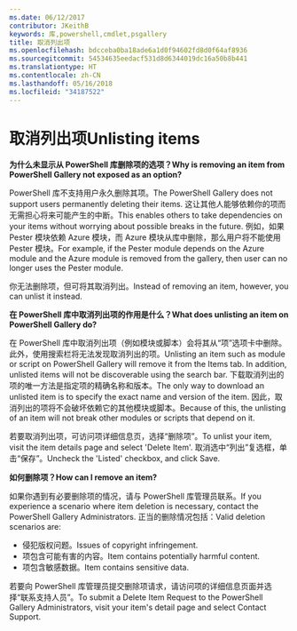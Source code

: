 ```yaml
---
ms.date: 06/12/2017
contributor: JKeithB
keywords: 库,powershell,cmdlet,psgallery
title: 取消列出项
ms.openlocfilehash: bdcceba0ba18ade6a1d0f94602fd8d0f64af8936
ms.sourcegitcommit: 54534635eedacf531d8d6344019dc16a50b8b441
ms.translationtype: HT
ms.contentlocale: zh-CN
ms.lasthandoff: 05/16/2018
ms.locfileid: "34187522"
---
```

# <a name="unlisting-items"></a><span data-ttu-id="47763-103">取消列出项</span><span class="sxs-lookup"><span data-stu-id="47763-103">Unlisting items</span></span>

<span data-ttu-id="47763-104">**为什么未显示从 PowerShell 库删除项的选项？**</span><span class="sxs-lookup"><span data-stu-id="47763-104">**Why is removing an item from PowerShell Gallery not exposed as an option?**</span></span>

<span data-ttu-id="47763-105">PowerShell 库不支持用户永久删除其项。</span><span class="sxs-lookup"><span data-stu-id="47763-105">The PowerShell Gallery does not support users permanently deleting their items.</span></span>
<span data-ttu-id="47763-106">这让其他人能够依赖你的项而无需担心将来可能产生的中断。</span><span class="sxs-lookup"><span data-stu-id="47763-106">This enables others to take dependencies on your items without worrying about possible breaks in the future.</span></span>
<span data-ttu-id="47763-107">例如，如果 Pester 模块依赖 Azure 模块，而 Azure 模块从库中删除，那么用户将不能使用 Pester 模块。</span><span class="sxs-lookup"><span data-stu-id="47763-107">For example, if the Pester module depends on the Azure module and the Azure module is removed from the gallery, then user can no longer uses the Pester module.</span></span>

<span data-ttu-id="47763-108">你无法删除项，但可将其取消列出。</span><span class="sxs-lookup"><span data-stu-id="47763-108">Instead of removing an item, however, you can unlist it instead.</span></span>

<span data-ttu-id="47763-109">**在 PowerShell 库中取消列出项的作用是什么？**</span><span class="sxs-lookup"><span data-stu-id="47763-109">**What does unlisting an item on PowerShell Gallery do?**</span></span>

<span data-ttu-id="47763-110">在 PowerShell 库中取消列出项（例如模块或脚本）会将其从“项”选项卡中删除。此外，使用搜索栏将无法发现取消列出的项。</span><span class="sxs-lookup"><span data-stu-id="47763-110">Unlisting an item such as module or script on PowerShell Gallery will remove it from the Items tab. In addition, unlisted items will not be discoverable using the search bar.</span></span>
<span data-ttu-id="47763-111">下载取消列出的项的唯一方法是指定项的精确名称和版本。</span><span class="sxs-lookup"><span data-stu-id="47763-111">The only way to download an unlisted item is to specify the exact name and version of the item.</span></span>
<span data-ttu-id="47763-112">因此，取消列出的项将不会破坏依赖它的其他模块或脚本。</span><span class="sxs-lookup"><span data-stu-id="47763-112">Because of this, the unlisting of an item will not break other modules or scripts that depend on it.</span></span>

<span data-ttu-id="47763-113">若要取消列出项，可访问项详细信息页，选择“删除项”。</span><span class="sxs-lookup"><span data-stu-id="47763-113">To unlist your item, visit the item details page and select 'Delete Item'.</span></span> <span data-ttu-id="47763-114">取消选中“列出”复选框，单击“保存”。</span><span class="sxs-lookup"><span data-stu-id="47763-114">Uncheck the 'Listed' checkbox, and click Save.</span></span>

<span data-ttu-id="47763-115">**如何删除项？**</span><span class="sxs-lookup"><span data-stu-id="47763-115">**How can I remove an item?**</span></span>

<span data-ttu-id="47763-116">如果你遇到有必要删除项的情况，请与 PowerShell 库管理员联系。</span><span class="sxs-lookup"><span data-stu-id="47763-116">If you experience a scenario where item deletion is necessary, contact the PowerShell Gallery Administrators.</span></span>
<span data-ttu-id="47763-117">正当的删除情况包括：</span><span class="sxs-lookup"><span data-stu-id="47763-117">Valid deletion scenarios are:</span></span>
- <span data-ttu-id="47763-118">侵犯版权问题。</span><span class="sxs-lookup"><span data-stu-id="47763-118">Issues of copyright infringement.</span></span>
- <span data-ttu-id="47763-119">项包含可能有害的内容。</span><span class="sxs-lookup"><span data-stu-id="47763-119">Item contains potentially harmful content.</span></span>
- <span data-ttu-id="47763-120">项包含敏感数据。</span><span class="sxs-lookup"><span data-stu-id="47763-120">Item contains sensitive data.</span></span>

<span data-ttu-id="47763-121">若要向 PowerShell 库管理员提交删除项请求，请访问项的详细信息页面并选择“联系支持人员”。</span><span class="sxs-lookup"><span data-stu-id="47763-121">To submit a Delete Item Request to the PowerShell Gallery Administrators, visit your item's detail page and select Contact Support.</span></span>